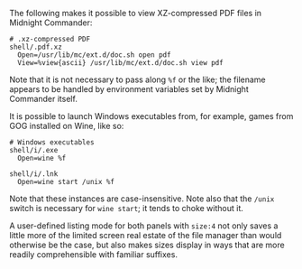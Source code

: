 The following makes it possible to view XZ-compressed PDF files in Midnight
Commander:

```
# .xz-compressed PDF
shell/.pdf.xz
  Open=/usr/lib/mc/ext.d/doc.sh open pdf
  View=%view{ascii} /usr/lib/mc/ext.d/doc.sh view pdf
```

Note that it is not necessary to pass along `%f` or the like; the filename
appears to be handled by environment variables set by Midnight Commander
itself.

It is possible to launch Windows executables from, for example, games from
GOG installed on Wine, like so:

```
# Windows executables
shell/i/.exe
  Open=wine %f

shell/i/.lnk
  Open=wine start /unix %f
```

Note that these instances are case-insensitive. Note also that the `/unix`
switch is necessary for `wine start`; it tends to choke without it.

A user-defined listing mode for both panels with `size:4` not only saves a
little more of the limited screen real estate of the file manager than would
otherwise be the case, but also makes sizes display in ways that are more
readily comprehensible with familiar suffixes.
